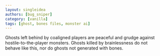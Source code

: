 ```yaml
---
layout: singleidea
authors: [bug_sniper]
category: [vanilla]
tags: [ghost, bones files, monster ai]
---
```

Ghosts left behind by coaligned players are peaceful and grudge against hostile-to-the-player monsters. Ghosts killed by brainlessness do not behave like this, nor do ghosts not generated with bones.
